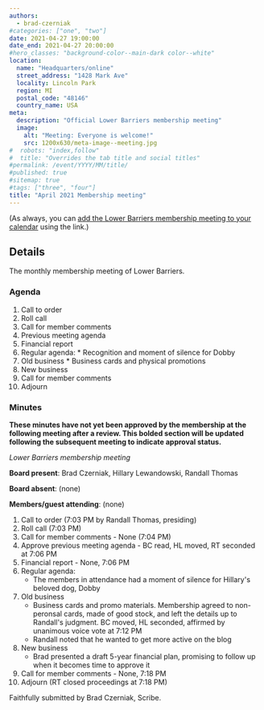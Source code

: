 ```yaml
---
authors:
  - brad-czerniak
#categories: ["one", "two"]
date: 2021-04-27 19:00:00
date_end: 2021-04-27 20:00:00
#hero_classes: "background-color--main-dark color--white"
location:
  name: "Headquarters/online"
  street_address: "1428 Mark Ave"
  locality: Lincoln Park
  region: MI
  postal_code: "48146"
  country_name: USA
meta:
  description: "Official Lower Barriers membership meeting"
  image:
    alt: "Meeting: Everyone is welcome!"
    src: 1200x630/meta-image--meeting.jpg
#  robots: "index,follow"
#  title: "Overrides the tab title and social titles"
#permalink: /event/YYYY/MM/title/
#published: true
#sitemap: true
#tags: ["three", "four"]
title: "April 2021 Membership meeting"
---
```


(As always, you can [add the Lower Barriers membership meeting to your calendar](http://bit.ly/lowerbarriers) using the link.)

## Details

The monthly membership meeting of Lower Barriers.

### Agenda

  1. Call to order
  2. Roll call
  3. Call for member comments
  4. Previous meeting agenda
  5. Financial report
  6. Regular agenda:
    * Recognition and moment of silence for Dobby
  7. Old business
    * Business cards and physical promotions
  8. New business
  9. Call for member comments
  10. Adjourn

### Minutes

**These minutes have not yet been approved by the membership at the following meeting after a review. This bolded section
will be updated following the subsequent meeting to indicate approval status.**

_Lower Barriers membership meeting_

**Board present**: Brad Czerniak, Hillary Lewandowski, Randall Thomas

**Board absent**: (none)

**Members/guest attending**: (none)

  1. Call to order (7:03 PM by Randall Thomas, presiding)
  2. Roll call (7:03 PM)
  3. Call for member comments - None (7:04 PM)
  4. Approve previous meeting agenda - BC read, HL moved, RT seconded at 7:06 PM
  5. Financial report - None, 7:06 PM
  6. Regular agenda:
     * The members in attendance had a moment of silence for Hillary's beloved dog, Dobby
  7. Old business
     * Business cards and promo materials. Membership agreed to non-peronsal cards, made of good stock, and left the details up to Randall's judgment. BC moved, HL seconded, affirmed by unanimous voice vote at 7:12 PM
     * Randall noted that he wanted to get more active on the blog
  8. New business
     * Brad presented a draft 5-year financial plan, promising to follow up when it becomes time to approve it
  9. Call for member comments - None, 7:18 PM
  10. Adjourn (RT closed proceedings at 7:18 PM)

Faithfully submitted by Brad Czerniak, Scribe.
